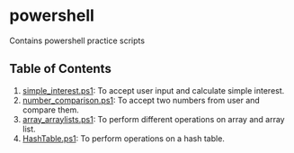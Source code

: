 # powershell

Contains powershell practice scripts

## Table of Contents

1. [simple_interest.ps1](./scripts/simple_interest.ps1): To accept user input and calculate simple interest.
2. [number_comparison.ps1](./scripts/number_comparison.ps1): To accept two numbers from user and compare them.
3. [array_arraylists.ps1](./scripts/array_arraylists.ps1): To perform different operations on array and array list.
4. [HashTable.ps1](./scripts/HashTable.ps1): To perform operations on a hash table.